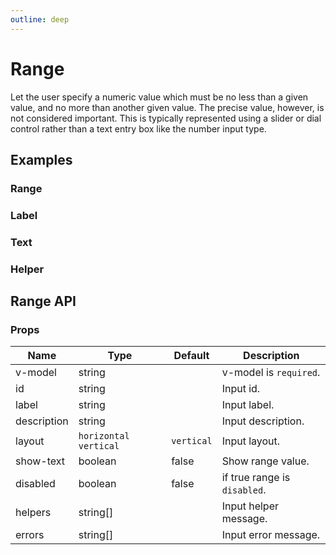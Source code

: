 ```yaml
---
outline: deep
---
```


<script setup lang="ts">
import RangeExample from './demo/range/range-example.vue'
import RangeLabel from './demo/range/range-label.vue'
import RangeText from './demo/range/range-text.vue'
import RangeHelper from './demo/range/range-helper.vue'

</script>

# Range

Let the user specify a numeric value which must be no less than a given value, and no more than another given value. The precise value, however, is not considered important. This is typically represented using a slider or dial control rather than a text entry box like the number input type.

## Examples

### Range

<!--@include: ./demo/range/range-example.md-->

### Label

<!--@include: ./demo/range/range-label.md-->

### Text

<!--@include: ./demo/range/range-text.md-->

### Helper

<!--@include: ./demo/range/range-helper.md-->

## Range API

### Props

| Name        | Type                    | Default    | Description                  |
| ----------- | ----------------------- | ---------- | ---------------------------- |
| v-model     | string                  |            | v-model is `required`.       |
| id          | string                  |            | Input id.                    |
| label       | string                  |            | Input label.                 |
| description | string                  |            | Input description.           |
| layout      | `horizontal` `vertical` | `vertical` | Input layout.                |
| show-text   | boolean                 | false      | Show range value.            |
| disabled    | boolean                 | false      | if true range is `disabled`. |
| helpers     | string[]                |            | Input helper message.        |
| errors      | string[]                |            | Input error message.         |
